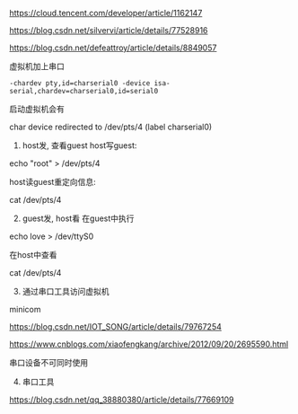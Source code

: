

https://cloud.tencent.com/developer/article/1162147

https://blog.csdn.net/silvervi/article/details/77528916

https://blog.csdn.net/defeattroy/article/details/8849057


虚拟机加上串口

```
-chardev pty,id=charserial0 -device isa-serial,chardev=charserial0,id=serial0
```
启动虚拟机会有

char device redirected to /dev/pts/4 (label charserial0)

1. host发, 查看guest
host写guest:

echo "root" > /dev/pts/4

host读guest重定向信息:

cat /dev/pts/4

2. guest发, host看
在guest中执行

echo love > /dev/ttyS0

在host中查看

cat /dev/pts/4


3. 通过串口工具访问虚拟机

minicom

https://blog.csdn.net/IOT_SONG/article/details/79767254

https://www.cnblogs.com/xiaofengkang/archive/2012/09/20/2695590.html

串口设备不可同时使用

4. 串口工具



https://blog.csdn.net/qq_38880380/article/details/77669109